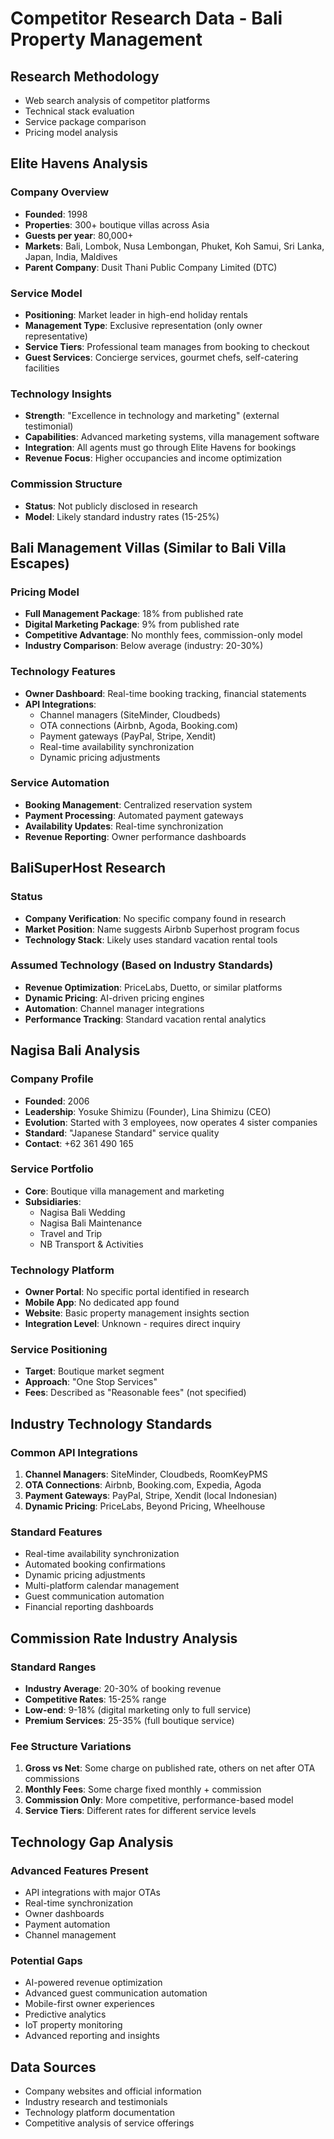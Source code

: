 # Competitor Research Data - Bali Property Management

## Research Methodology
- Web search analysis of competitor platforms
- Technical stack evaluation
- Service package comparison
- Pricing model analysis

## Elite Havens Analysis

### Company Overview
- **Founded**: 1998
- **Properties**: 300+ boutique villas across Asia
- **Guests per year**: 80,000+
- **Markets**: Bali, Lombok, Nusa Lembongan, Phuket, Koh Samui, Sri Lanka, Japan, India, Maldives
- **Parent Company**: Dusit Thani Public Company Limited (DTC)

### Service Model
- **Positioning**: Market leader in high-end holiday rentals
- **Management Type**: Exclusive representation (only owner representative)
- **Service Tiers**: Professional team manages from booking to checkout
- **Guest Services**: Concierge services, gourmet chefs, self-catering facilities

### Technology Insights
- **Strength**: "Excellence in technology and marketing" (external testimonial)
- **Capabilities**: Advanced marketing systems, villa management software
- **Integration**: All agents must go through Elite Havens for bookings
- **Revenue Focus**: Higher occupancies and income optimization

### Commission Structure
- **Status**: Not publicly disclosed in research
- **Model**: Likely standard industry rates (15-25%)

## Bali Management Villas (Similar to Bali Villa Escapes)

### Pricing Model
- **Full Management Package**: 18% from published rate
- **Digital Marketing Package**: 9% from published rate
- **Competitive Advantage**: No monthly fees, commission-only model
- **Industry Comparison**: Below average (industry: 20-30%)

### Technology Features
- **Owner Dashboard**: Real-time booking tracking, financial statements
- **API Integrations**: 
  - Channel managers (SiteMinder, Cloudbeds)
  - OTA connections (Airbnb, Agoda, Booking.com)
  - Payment gateways (PayPal, Stripe, Xendit)
  - Real-time availability synchronization
  - Dynamic pricing adjustments

### Service Automation
- **Booking Management**: Centralized reservation system
- **Payment Processing**: Automated payment gateways
- **Availability Updates**: Real-time synchronization
- **Revenue Reporting**: Owner performance dashboards

## BaliSuperHost Research

### Status
- **Company Verification**: No specific company found in research
- **Market Position**: Name suggests Airbnb Superhost program focus
- **Technology Stack**: Likely uses standard vacation rental tools

### Assumed Technology (Based on Industry Standards)
- **Revenue Optimization**: PriceLabs, Duetto, or similar platforms
- **Dynamic Pricing**: AI-driven pricing engines
- **Automation**: Channel manager integrations
- **Performance Tracking**: Standard vacation rental analytics

## Nagisa Bali Analysis

### Company Profile
- **Founded**: 2006
- **Leadership**: Yosuke Shimizu (Founder), Lina Shimizu (CEO)
- **Evolution**: Started with 3 employees, now operates 4 sister companies
- **Standard**: "Japanese Standard" service quality
- **Contact**: +62 361 490 165

### Service Portfolio
- **Core**: Boutique villa management and marketing
- **Subsidiaries**: 
  - Nagisa Bali Wedding
  - Nagisa Bali Maintenance
  - Travel and Trip
  - NB Transport & Activities

### Technology Platform
- **Owner Portal**: No specific portal identified in research
- **Mobile App**: No dedicated app found
- **Website**: Basic property management insights section
- **Integration Level**: Unknown - requires direct inquiry

### Service Positioning
- **Target**: Boutique market segment
- **Approach**: "One Stop Services"
- **Fees**: Described as "Reasonable fees" (not specified)

## Industry Technology Standards

### Common API Integrations
1. **Channel Managers**: SiteMinder, Cloudbeds, RoomKeyPMS
2. **OTA Connections**: Airbnb, Booking.com, Expedia, Agoda
3. **Payment Gateways**: PayPal, Stripe, Xendit (local Indonesian)
4. **Dynamic Pricing**: PriceLabs, Beyond Pricing, Wheelhouse

### Standard Features
- Real-time availability synchronization
- Automated booking confirmations
- Dynamic pricing adjustments
- Multi-platform calendar management
- Guest communication automation
- Financial reporting dashboards

## Commission Rate Industry Analysis

### Standard Ranges
- **Industry Average**: 20-30% of booking revenue
- **Competitive Rates**: 15-25% range
- **Low-end**: 9-18% (digital marketing only to full service)
- **Premium Services**: 25-35% (full boutique service)

### Fee Structure Variations
1. **Gross vs Net**: Some charge on published rate, others on net after OTA commissions
2. **Monthly Fees**: Some charge fixed monthly + commission
3. **Commission Only**: More competitive, performance-based model
4. **Service Tiers**: Different rates for different service levels

## Technology Gap Analysis

### Advanced Features Present
- API integrations with major OTAs
- Real-time synchronization
- Owner dashboards
- Payment automation
- Channel management

### Potential Gaps
- AI-powered revenue optimization
- Advanced guest communication automation
- Mobile-first owner experiences
- Predictive analytics
- IoT property monitoring
- Advanced reporting and insights

## Data Sources
- Company websites and official information
- Industry research and testimonials
- Technology platform documentation
- Competitive analysis of service offerings